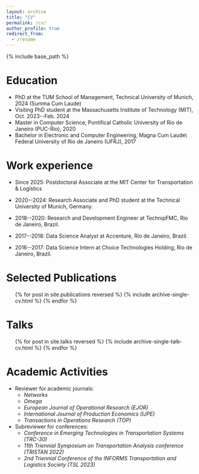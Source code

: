 ```yaml
---
layout: archive
title: "CV"
permalink: /cv/
author_profile: true
redirect_from:
  - /resume
---
```


{% include base_path %}

Education
======
* PhD at the TUM School of Management, Technical University of Munich, 2024 (Summa Cum Laude)
* Visiting PhD student at the Massachusetts Institute of Technology (MIT), Oct. 2023--Feb. 2024
* Master in Computer Science, Pontifical Catholic University of Rio de Janeiro (PUC-Rio), 2020
* Bachelor in Electronic and Computer Engineering, Magna Cum Laude\\
Federal University of Rio de Janeiro (UFRJ), 2017

Work experience
======

* Since 2025: Postdoctoral Associate at the MIT Center for Transportation & Logistics

* 2020--2024: Research Associate and PhD student at the Technical University of Munich, Germany.

* 2018--2020: Research and Development Engineer at TechnipFMC, Rio de Janeiro, Brazil.

* 2017--2018: Data Science Analyst at Accenture, Rio de Janeiro, Brazil.

* 2016--2017: Data Science Intern at Choice Technologies Holding, Rio de Janeiro, Brazil.
  
Selected Publications
======
  <ul>{% for post in site.publications reversed %}
    {% include archive-single-cv.html %}
  {% endfor %}</ul>
  
Talks
======
  <ul>{% for post in site.talks reversed %}
    {% include archive-single-talk-cv.html  %}
  {% endfor %}</ul>
  
Academic Activities
======
* Reviewer for academic journals:
  * <i>Networks</i>
  * <i>Omega</i>
  * <i>European Journal of Operational Research (EJOR)</i>
  * <i>International Journal of Production Economics (IJPE)</i>
  * <i>Transactions in Operations Research (TOP)</i>
* Subreviewer for conferences:
  * <i>Conference  in Emerging Technologies in Transportation Systems (TRC-30)</i>
  * <i>11th Triennial Symposium on Transportation Analysis conference (TRISTAN 2022)</i>
  * <i>2nd Triennial Conference of the INFORMS Transportation and Logistics Society (TSL 2023)</i>
  
